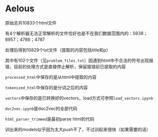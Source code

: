 # Aelous

原始总共10833个html文件

有4个解析器无法正常解析的文件恰好也是不在我们数据范围内的：5938；8957；4786；4787

处理后得到10829个txt文件（提取的内容包括title和p<paragraph>）
  
  其中有102个文件（见``problem_files.txt``）因遇到html中不合法的符号出现报错，目前的处理方式是直接停止解析，保留报错前已提取的内容

``processed_html``中保存的是从html中提取的内容

``tokenized_html``中保存的是分词之后的内容

``vectors``中保存的是已转换好的vectors，load方式可参照``load_vectors.ipynb``

``doc2vec.ipynb``是doc2vec的全部代码

``html_parser_trimmed``是最初parse html的代码

训出来的models似乎因为太大push不了，不过训起来很快（如果需要的话）

